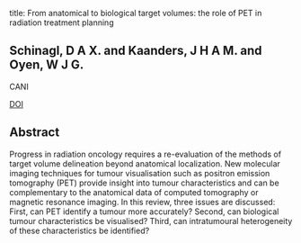 title: From anatomical to biological target volumes: the role of PET in radiation treatment planning

## Schinagl, D A X. and Kaanders, J H A M. and Oyen, W J G.
CANI

<a href="https://doi.org/10.1102/1470-7330.2006.9017">DOI</a>

## Abstract
Progress in radiation oncology requires a re-evaluation of the methods of target volume delineation beyond anatomical localization. New molecular imaging techniques for tumour visualisation such as positron emission tomography (PET) provide insight into tumour characteristics and can be complementary to the anatomical data of computed tomography or magnetic resonance imaging. In this review, three issues are discussed: First, can PET identify a tumour more accurately? Second, can biological tumour characteristics be visualised? Third, can intratumoural heterogeneity of these characteristics be identified?


